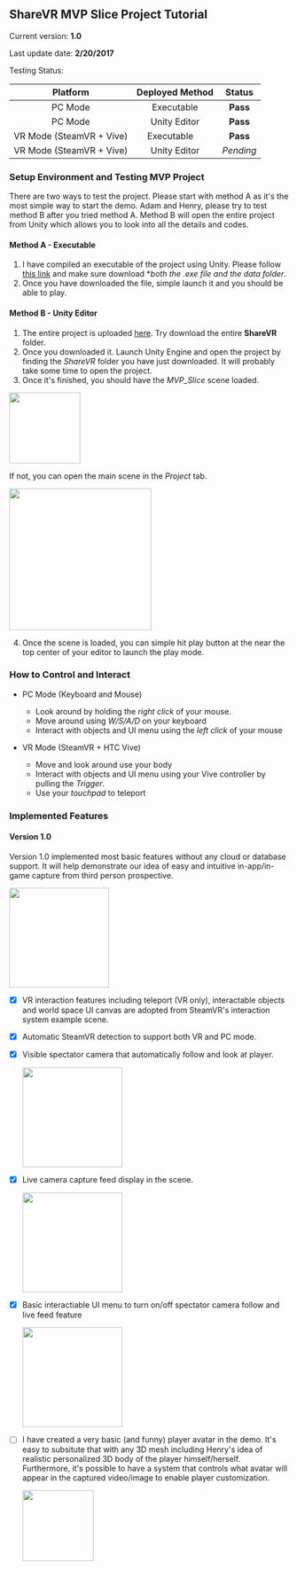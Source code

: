## ShareVR MVP Slice Project Tutorial
Current version: **1.0**

Last update date: **2/20/2017**

Testing Status:

| Platform      | Deployed Method | Status  |
|:-------------:|:---------------:|:-----:|
| PC Mode       | Executable      | **Pass** |
| PC Mode       | Unity Editor    | **Pass** |
| VR Mode (SteamVR + Vive)  | Executable      | **Pass** |
| VR Mode (SteamVR + Vive)  | Unity Editor    | *Pending* |

### Setup Environment and Testing MVP Project
There are two ways to test the project. Please start with method A as it's the most simple way to start the demo. Adam and Henry, please try to test method B after you tried method A. Method B will open the entire project from Unity which allows you to look into all the details and codes.

#### Method A - Executable

1. I have compiled an executable of the project using Unity. Please follow [this link](https://github.com/nuvention-web/Team-H/tree/MVP-Slice/UnityProjects/MVP_Slice/Executables) and make sure download **both the *.exe file and the data folder**.
2. Once you have downloaded the file, simple launch it and you should be able to play.

#### Method B - Unity Editor

1. The entire project is uploaded [here](https://github.com/nuvention-web/Team-H/tree/MVP-Slice/UnityProjects/MVP_Slice/ShareVR). Try download the entire **ShareVR** folder.
2. Once you downloaded it. Launch Unity Engine and open the project by finding the *ShareVR* folder you have just downloaded. It will probably take some time to open the project.
3. Once it's finished, you should have the *MVP_Slice* scene loaded.

  <img src="https://github.com/nuvention-web/Team-H/blob/MVP-Slice/UnityProjects/MVP_Slice/Tutorial/Images/OpenScene1.png" width="128">
  
  If not, you can open the main scene in the *Project* tab.
  
  <img src="https://github.com/nuvention-web/Team-H/blob/MVP-Slice/UnityProjects/MVP_Slice/Tutorial/Images/OpenScene2.png" width="256">

4. Once the scene is loaded, you can simple hit play button at the near the top center of your editor to launch the play mode.

### How to Control and Interact
- PC Mode (Keyboard and Mouse)

  - Look around by holding the *right click* of your mouse.
  - Move around using *W/S/A/D* on your keyboard
  - Interact with objects and UI menu using the *left click* of your mouse
  
- VR Mode (SteamVR + HTC Vive) 

  - Move and look around use your body
  - Interact with objects and UI menu using your Vive controller by pulling the *Trigger*.
  - Use your *touchpad* to teleport

### Implemented Features
#### Version 1.0

Version 1.0 implemented most basic features without any cloud or database support. It will help demonstrate our idea of easy and intuitive in-app/in-game capture from third person prospective.
  
<img src="https://github.com/nuvention-web/Team-H/blob/MVP-Slice/UnityProjects/MVP_Slice/Tutorial/Images/Scene1.png" width="180">
  
- [x] VR interaction features including teleport (VR only), interactable objects and world space UI canvas are adopted from SteamVR's interaction system example scene.

- [x] Automatic SteamVR detection to support both VR and PC mode.

- [x] Visible spectator camera that automatically follow and look at player.

  <img src="https://github.com/nuvention-web/Team-H/blob/MVP-Slice/UnityProjects/MVP_Slice/Tutorial/Images/Scene4.png" width="180">

- [x] Live camera capture feed display in the scene.

  <img src="https://github.com/nuvention-web/Team-H/blob/MVP-Slice/UnityProjects/MVP_Slice/Tutorial/Images/Scene3.png" width="180">

- [x] Basic interactiable UI menu to turn on/off spectator camera follow and live feed feature

  <img src="https://github.com/nuvention-web/Team-H/blob/MVP-Slice/UnityProjects/MVP_Slice/Tutorial/Images/Scene2.png" width="180">
  
- [ ] I have created a very basic (and funny) player avatar in the demo. It's easy to subsitute that with any 3D mesh including Henry's idea of realistic personalized 3D body of the player himself/herself. Furthermore, it's possible to have a system that controls what avatar will appear in the captured video/image to enable player customization.

  <img src="https://github.com/nuvention-web/Team-H/blob/MVP-Slice/UnityProjects/MVP_Slice/Tutorial/Images/Avatar1.png" width="128">

